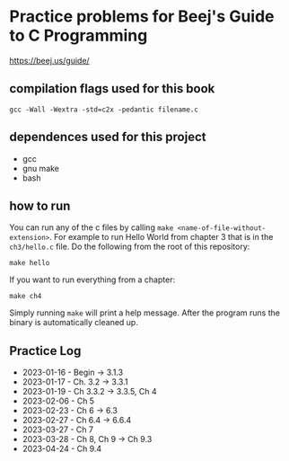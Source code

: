 # Practice problems for Beej's Guide to C Programming

https://beej.us/guide/

## compilation flags used for this book
`gcc -Wall -Wextra -std=c2x -pedantic filename.c`

## dependences used for this project
* gcc
* gnu make
* bash

## how to run
You can run any of the c files by calling `make <name-of-file-without-extension>`. For example to run Hello World from chapter 3 that is in the `ch3/hello.c` file. Do the following from the root of this repository:
```
make hello
```

If you want to run everything from a chapter:
```
make ch4
```

Simply running `make` will print a help message. After the program runs the binary is automatically cleaned up.

## Practice Log
* 2023-01-16 - Begin -> 3.1.3
* 2023-01-17 - Ch. 3.2 -> 3.3.1
* 2023-01-19 - Ch 3.3.2 -> 3.3.5, Ch 4
* 2023-02-06 - Ch 5
* 2023-02-23 - Ch 6 -> 6.3
* 2023-02-27 - Ch 6.4 -> 6.6.4
* 2023-03-27 - Ch 7
* 2023-03-28 - Ch 8, Ch 9 -> Ch 9.3
* 2023-04-24 - Ch 9.4
